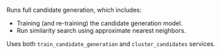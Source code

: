 Runs full candidate generation, which includes:
- Training (and re-training) the candidate generation model.
- Run similarity search using approximate nearest neighbors.

Uses both `train_candidate_generation` and `cluster_candidates` services.
